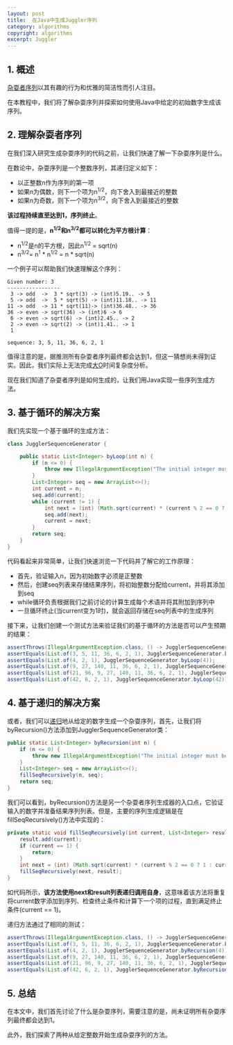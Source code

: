 ```yaml
---
layout: post
title:  在Java中生成Juggler序列
category: algorithms
copyright: algorithms
excerpt: Juggler
---
```


## 1. 概述

[杂耍者序列](https://en.wikipedia.org/wiki/Juggler_sequence)以其有趣的行为和优雅的简洁性而引人注目。

在本教程中，我们将了解杂耍序列并探索如何使用Java中给定的初始数字生成该序列。

## 2. 理解杂耍者序列

在我们深入研究生成杂耍序列的代码之前，让我们快速了解一下杂耍序列是什么。

在数论中，杂耍序列是一个整数序列，其递归定义如下：

- 以正整数n作为序列的第一项
- 如果n为偶数，则下一个项为n<sup>1/2</sup>，向下舍入到最接近的整数
- 如果n为奇数，则下一个项为n<sup>3/2</sup>，向下舍入到最接近的整数

**该过程持续直至达到1，序列终止**。 

值得一提的是，**n<sup>1/2</sup>和n<sup>3/2</sup>都可以转化为平方根计算**：

- n<sup>1/2</sup>是n的平方根，因此n<sup>1/2</sup> = sqrt(n)
- n<sup>3/2</sup>= n<sup>1</sup> * n<sup>1/2</sup> = n * sqrt(n)

一个例子可以帮助我们快速理解这个序列：
```text
Given number: 3
-----------------
 3 -> odd  ->  3 * sqrt(3) -> (int)5.19.. -> 5
 5 -> odd  ->  5 * sqrt(5) -> (int)11.18.. -> 11
11 -> odd  -> 11 * sqrt(11)-> (int)36.48.. -> 36
36 -> even -> sqrt(36) -> (int)6 -> 6
 6 -> even -> sqrt(6) -> (int)2.45.. -> 2
 2 -> even -> sqrt(2) -> (int)1.41.. -> 1
 1

sequence: 3, 5, 11, 36, 6, 2, 1
```

值得注意的是，据推测所有杂耍者序列最终都会达到1，但这一猜想尚未得到证实。因此，我们实际上无法完成[大O](https://www.baeldung.com/cs/big-oh-asymptotic-complexity)时间复杂度分析。

现在我们知道了杂耍者序列是如何生成的，让我们用Java实现一些序列生成方法。

## 3. 基于循环的解决方案

我们先实现一个基于循环的生成方法：
```java
class JugglerSequenceGenerator {

    public static List<Integer> byLoop(int n) {
        if (n <= 0) {
            throw new IllegalArgumentException("The initial integer must be greater than zero.");
        }
        List<Integer> seq = new ArrayList<>();
        int current = n;
        seq.add(current);
        while (current != 1) {
            int next = (int) (Math.sqrt(current) * (current % 2 == 0 ? 1 : current));
            seq.add(next);
            current = next;
        }
        return seq;
    }
}
```

代码看起来非常简单，让我们快速浏览一下代码并了解它的工作原理：

- 首先，验证输入n，因为初始数字必须是正整数
- 然后，创建seq列表来存储结果序列，将初始整数分配给current，并将其添加到seq
- while循环负责根据我们之前讨论的计算生成每个术语并将其附加到序列中
- 一旦循环终止(当current变为1时)，就会返回存储在seq列表中的生成序列

接下来，让我们创建一个测试方法来验证我们的基于循环的方法是否可以产生预期的结果：
```java
assertThrows(IllegalArgumentException.class, () -> JugglerSequenceGenerator.byLoop(0));
assertEquals(List.of(3, 5, 11, 36, 6, 2, 1), JugglerSequenceGenerator.byLoop(3));
assertEquals(List.of(4, 2, 1), JugglerSequenceGenerator.byLoop(4));
assertEquals(List.of(9, 27, 140, 11, 36, 6, 2, 1), JugglerSequenceGenerator.byLoop(9));
assertEquals(List.of(21, 96, 9, 27, 140, 11, 36, 6, 2, 1), JugglerSequenceGenerator.byLoop(21));
assertEquals(List.of(42, 6, 2, 1), JugglerSequenceGenerator.byLoop(42));
```

## 4. 基于递归的解决方案

或者，我们可以[递归](https://www.baeldung.com/java-recursion)地从给定的数字生成一个杂耍序列，首先，让我们将byRecursion()方法添加到JugglerSequenceGenerator类：
```java
public static List<Integer> byRecursion(int n) {
    if (n <= 0) {
        throw new IllegalArgumentException("The initial integer must be greater than zero.");
    }
    List<Integer> seq = new ArrayList<>();
    fillSeqRecursively(n, seq);
    return seq;
}
```

我们可以看到，byRecursion()方法是另一个杂耍者序列生成器的入口点，它验证输入的数字并准备结果序列列表。但是，主要的序列生成逻辑是在fillSeqRecursively()方法中实现的：
```java
private static void fillSeqRecursively(int current, List<Integer> result) {
    result.add(current);
    if (current == 1) {
        return;
    }
    int next = (int) (Math.sqrt(current) * (current % 2 == 0 ? 1 : current));
    fillSeqRecursively(next, result);
}
```

如代码所示，**该方法使用next和result列表递归调用自身**，这意味着该方法将重复将current数字添加到序列、检查终止条件和计算下一个项的过程，直到满足终止条件(current == 1)。

递归方法通过了相同的测试：
```java
assertThrows(IllegalArgumentException.class, () -> JugglerSequenceGenerator.byRecursion(0));
assertEquals(List.of(3, 5, 11, 36, 6, 2, 1), JugglerSequenceGenerator.byRecursion(3));
assertEquals(List.of(4, 2, 1), JugglerSequenceGenerator.byRecursion(4));
assertEquals(List.of(9, 27, 140, 11, 36, 6, 2, 1), JugglerSequenceGenerator.byRecursion(9));
assertEquals(List.of(21, 96, 9, 27, 140, 11, 36, 6, 2, 1), JugglerSequenceGenerator.byRecursion(21));
assertEquals(List.of(42, 6, 2, 1), JugglerSequenceGenerator.byRecursion(42));
```

## 5. 总结

在本文中，我们首先讨论了什么是杂耍序列，需要注意的是，尚未证明所有杂耍序列最终都会达到1。

此外，我们探索了两种从给定整数开始生成杂耍序列的方法。